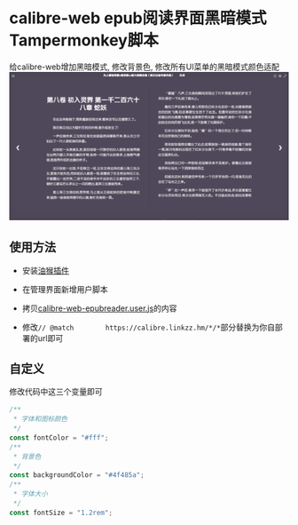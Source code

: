 # calibre-web epub阅读界面黑暗模式Tampermonkey脚本

给calibre-web增加黑暗模式, 修改背景色, 修改所有UI菜单的黑暗模式颜色适配
![截图](./assets/screenshot.png)

## 使用方法

- 安装[油猴插件](https://chrome.google.com/webstore/detail/tampermonkey/dhdgffkkebhmkfjojejmpbldmpobfkfo)

- 在管理界面新增用户脚本

- 拷贝[calibre-web-epubreader.user.js](./calibre-web-epubreader.user.js)的内容

- 修改`// @match        https://calibre.linkzz.hm/*/*`部分替换为你自部署的url即可

## 自定义

修改代码中这三个变量即可

```JavaScript
/**
 * 字体和图标颜色
 */
const fontColor = "#fff";
/**
 * 背景色
 */
const backgroundColor = "#4f485a";
/**
 * 字体大小
 */
const fontSize = "1.2rem";
```
